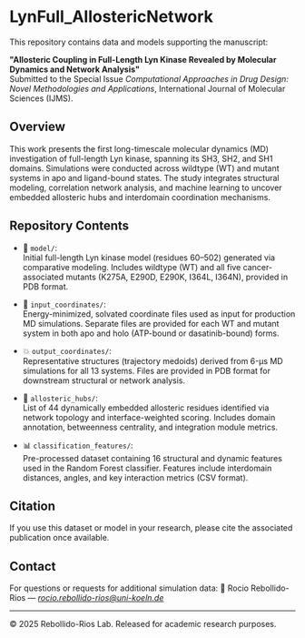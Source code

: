 # LynFull_AllostericNetwork

This repository contains data and models supporting the manuscript:

**"Allosteric Coupling in Full-Length Lyn Kinase Revealed by Molecular Dynamics and Network Analysis"**  
Submitted to the Special Issue *Computational Approaches in Drug Design: Novel Methodologies and Applications*, International Journal of Molecular Sciences (IJMS).

## Overview

This work presents the first long-timescale molecular dynamics (MD) investigation of full-length Lyn kinase, spanning its SH3, SH2, and SH1 domains. Simulations were conducted across wildtype (WT) and mutant systems in apo and ligand-bound states. The study integrates structural modeling, correlation network analysis, and machine learning to uncover embedded allosteric hubs and interdomain coordination mechanisms.

## Repository Contents

- 🧬 `model/`:  
  Initial full-length Lyn kinase model (residues 60–502) generated via comparative modeling. Includes wildtype (WT) and all five cancer-associated mutants (K275A, E290D, E290K, I364L, I364N), provided in PDB format.

- 🧪 `input_coordinates/`:  
  Energy-minimized, solvated coordinate files used as input for production MD simulations. Separate files are provided for each WT and mutant system in both apo and holo (ATP-bound or dasatinib-bound) forms.

- 💥 `output_coordinates/`:  
  Representative structures (trajectory medoids) derived from 6-μs MD simulations for all 13 systems. Files are provided in PDB format for downstream structural or network analysis.

- 🔗 `allosteric_hubs/`:  
  List of 44 dynamically embedded allosteric residues identified via network topology and interface-weighted scoring. Includes domain annotation, betweenness centrality, and integration module metrics.

- 📊 `classification_features/`:  
  Pre-processed dataset containing 16 structural and dynamic features used in the Random Forest classifier. Features include interdomain distances, angles, and key interaction metrics (CSV format).

## Citation

If you use this dataset or model in your research, please cite the associated publication once available.

## Contact

For questions or requests for additional simulation data:
📧 Rocio Rebollido-Rios — *rocio.rebollido-rios@uni-koeln.de*

---

© 2025 Rebollido-Rios Lab. Released for academic research purposes.
